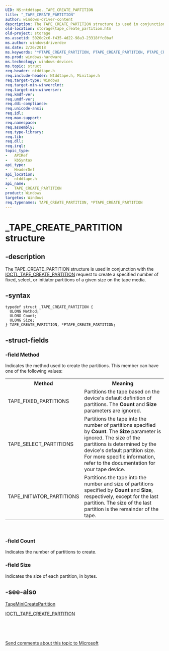 ```yaml
---
UID: NS:ntddtape._TAPE_CREATE_PARTITION
title: "_TAPE_CREATE_PARTITION"
author: windows-driver-content
description: The TAPE_CREATE_PARTITION structure is used in conjunction with the IOCTL_TAPE_CREATE_PARTITION request to create a specified number of fixed, select, or initiator partitions of a given size on the tape media.
old-location: storage\tape_create_partition.htm
old-project: storage
ms.assetid: 5020d2c6-f435-4d22-98a3-23318ffc0baf
ms.author: windowsdriverdev
ms.date: 2/26/2018
ms.keywords: "*PTAPE_CREATE_PARTITION, PTAPE_CREATE_PARTITION, PTAPE_CREATE_PARTITION structure pointer [Storage Devices], TAPE_CREATE_PARTITION, TAPE_CREATE_PARTITION structure [Storage Devices], _TAPE_CREATE_PARTITION, ntddtape/PTAPE_CREATE_PARTITION, ntddtape/TAPE_CREATE_PARTITION, storage.tape_create_partition, structs-tape_3d86a9f7-45b2-48e8-ae21-2ad87641bcf9.xml"
ms.prod: windows-hardware
ms.technology: windows-devices
ms.topic: struct
req.header: ntddtape.h
req.include-header: Ntddtape.h, Minitape.h
req.target-type: Windows
req.target-min-winverclnt: 
req.target-min-winversvr: 
req.kmdf-ver: 
req.umdf-ver: 
req.ddi-compliance: 
req.unicode-ansi: 
req.idl: 
req.max-support: 
req.namespace: 
req.assembly: 
req.type-library: 
req.lib: 
req.dll: 
req.irql: 
topic_type:
-	APIRef
-	kbSyntax
api_type:
-	HeaderDef
api_location:
-	ntddtape.h
api_name:
-	TAPE_CREATE_PARTITION
product: Windows
targetos: Windows
req.typenames: TAPE_CREATE_PARTITION, *PTAPE_CREATE_PARTITION
---
```


# _TAPE_CREATE_PARTITION structure


## -description


The TAPE_CREATE_PARTITION structure is used in conjunction with the <a href="..\ntddtape\ni-ntddtape-ioctl_tape_create_partition.md">IOCTL_TAPE_CREATE_PARTITION</a> request to create a specified number of fixed, select, or initiator partitions of a given size on the tape media.


## -syntax


````
typedef struct _TAPE_CREATE_PARTITION {
  ULONG Method;
  ULONG Count;
  ULONG Size;
} TAPE_CREATE_PARTITION, *PTAPE_CREATE_PARTITION;
````


## -struct-fields




### -field Method

Indicates the method used to create the partitions. This member can have one of the following values: 

<table>
<tr>
<th>Method</th>
<th>Meaning</th>
</tr>
<tr>
<td>
TAPE_FIXED_PARTITIONS

</td>
<td>
Partitions the tape based on the device's default definition of partitions. The <b>Count</b> and <b>Size</b> parameters are ignored. 

</td>
</tr>
<tr>
<td>
TAPE_SELECT_PARTITIONS

</td>
<td>
Partitions the tape into the number of partitions specified by <b>Count</b>. The <b>Size</b> parameter is ignored. The size of the partitions is determined by the device's default partition size. For more specific information, refer to the documentation for your tape device.

</td>
</tr>
<tr>
<td>
TAPE_INITIATOR_PARTITIONS

</td>
<td>
Partitions the tape into the number and size of partitions specified by <b>Count</b> and <b>Size</b>, respectively, except for the last partition. The size of the last partition is the remainder of the tape. 

</td>
</tr>
</table>
 


### -field Count

Indicates the number of partitions to create.


### -field Size

Indicates the size of each partition, in bytes.


## -see-also

<a href="..\minitape\nc-minitape-tape_process_command_routine.md">TapeMiniCreatePartition</a>



<a href="..\ntddtape\ni-ntddtape-ioctl_tape_create_partition.md">IOCTL_TAPE_CREATE_PARTITION</a>



 

 

<a href="mailto:wsddocfb@microsoft.com?subject=Documentation%20feedback [storage\storage]:%20TAPE_CREATE_PARTITION structure%20 RELEASE:%20(2/26/2018)&amp;body=%0A%0APRIVACY STATEMENT%0A%0AWe use your feedback to improve the documentation. We don't use your email address for any other purpose, and we'll remove your email address from our system after the issue that you're reporting is fixed. While we're working to fix this issue, we might send you an email message to ask for more info. Later, we might also send you an email message to let you know that we've addressed your feedback.%0A%0AFor more info about Microsoft's privacy policy, see http://privacy.microsoft.com/en-us/default.aspx." title="Send comments about this topic to Microsoft">Send comments about this topic to Microsoft</a>

